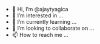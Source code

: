 - 👋 Hi, I’m @ajaytyagica
- 👀 I’m interested in ...
- 🌱 I’m currently learning ...
- 💞️ I’m looking to collaborate on ...
- 📫 How to reach me ...

<!---
ajaytyagica/ajaytyagica is a ✨ special ✨ repository because its `README.md` (this file) appears on your GitHub profile.
You can click the Preview link to take a look at your changes.
--->
